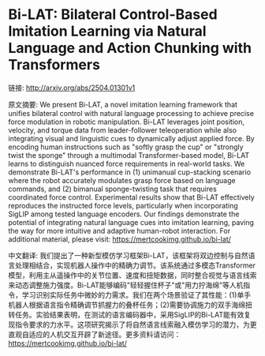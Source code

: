 # Bi-LAT: Bilateral Control-Based Imitation Learning via Natural Language and Action Chunking with Transformers

链接: http://arxiv.org/abs/2504.01301v1

原文摘要:
We present Bi-LAT, a novel imitation learning framework that unifies
bilateral control with natural language processing to achieve precise force
modulation in robotic manipulation. Bi-LAT leverages joint position, velocity,
and torque data from leader-follower teleoperation while also integrating
visual and linguistic cues to dynamically adjust applied force. By encoding
human instructions such as "softly grasp the cup" or "strongly twist the
sponge" through a multimodal Transformer-based model, Bi-LAT learns to
distinguish nuanced force requirements in real-world tasks. We demonstrate
Bi-LAT's performance in (1) unimanual cup-stacking scenario where the robot
accurately modulates grasp force based on language commands, and (2) bimanual
sponge-twisting task that requires coordinated force control. Experimental
results show that Bi-LAT effectively reproduces the instructed force levels,
particularly when incorporating SigLIP among tested language encoders. Our
findings demonstrate the potential of integrating natural language cues into
imitation learning, paving the way for more intuitive and adaptive human-robot
interaction. For additional material, please visit:
https://mertcookimg.github.io/bi-lat/

中文翻译:
我们提出了一种新型模仿学习框架Bi-LAT，该框架将双边控制与自然语言处理相结合，实现机器人操作中的精确力调节。该系统通过多模态Transformer模型，利用主从遥操作中的关节位置、速度和扭矩数据，同时整合视觉与语言线索来动态调整施力强度。Bi-LAT能够编码"轻轻握住杯子"或"用力拧海绵"等人机指令，学习识别实际任务中微妙的力需求。我们在两个场景验证了其性能：(1)单手机器人根据语言指令精确调节抓握力的叠杯任务；(2)需要协调施力的双手海绵扭转任务。实验结果表明，在测试的语言编码器中，采用SigLIP的Bi-LAT能有效复现指令要求的力水平。这项研究揭示了将自然语言线索融入模仿学习的潜力，为更直观自适应的人机交互开辟了新途径。更多资料请访问：https://mertcookimg.github.io/bi-lat/
